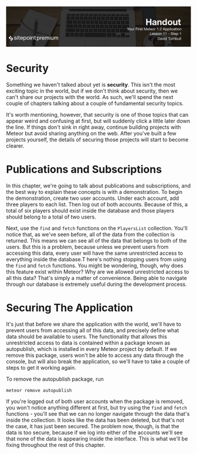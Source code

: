 ![](headings/11.1.png)

# Security

Something we haven't talked about yet is **security**. This isn't the most exciting topic in the world, but if we don't think about security, then we can't share our projects with the world. As such, we'll spend the next couple of chapters talking about a couple of fundamental security topics.

It's worth mentioning, however, that security is one of those topics that can appear weird and confusing at first, but will suddenly click a little later down the line. If things don't sink in right away, continue building projects with Meteor but avoid sharing anything on the web. After you've built a few projects yourself, the details of securing those projects will start to become clearer.

# Publications and Subscriptions

In this chapter, we're going to talk about publications and subscriptions, and the best way to explain these concepts is with a demonstration. To begin the demonstration, create two user accounts. Under each account, add three players to each list. Then log out of both accounts. Because of this, a total of six players should exist inside the database and those players should belong to a total of two users.

Next, use the `find` and `fetch` functions on the `PlayersList` collection. You'll notice that, as we've seen before, all of the data from the collection is returned. This means we can see all of the data that belongs to both of the users. But this is a problem, because unless we prevent users from accessing this data, every user will have the same unrestricted access to everything inside the database.T here's nothing stopping users from using the `find` and `fetch` functions. You might be wondering, though, why does this feature exist within Meteor? Why are we allowed unrestricted access to all this data? That's simply a matter of convenience. Being able to navigate through our database is extremely useful during the development process.

# Securing The Application

It's just that before we share the application with the world, we'll have to prevent users from accessing all of this data, and precisely define what data should be available to users. The functionality that allows this unrestricted access to data is contained within a package known as autopublish, which is installed in every Meteor project by default. If we remove this package, users won't be able to access any data through the console, but will also break the application, so we'll have to take a couple of steps to get it working again.

To remove the autopublish package, run

```
meteor remove autopublish
```

If you're logged out of both user accounts when the package is removed, you won't notice anything different at first, but try using the `find` and `fetch` functions - you'll see that we can no longer navigate through the data that's inside the collection. It looks like the data has been deleted, but that's not the case, it has just been secured. The problem now, though, is that the data is too secure, because if we log into either of the accounts we'll see that none of the data is appearing inside the interface. This is what we'll be fixing throughout the rest of this chapter.
